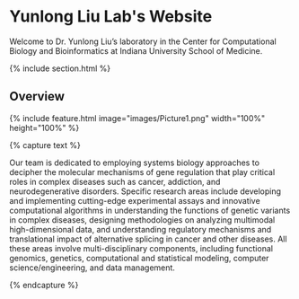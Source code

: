 ---
---

# Yunlong Liu Lab's Website

Welcome to Dr. Yunlong Liu’s laboratory in the Center for Computational Biology and Bioinformatics at Indiana University School of Medicine.

{% include section.html %}

## Overview
{%
  include feature.html
  image="images/Picture1.png"
  width="100%"
  height="100%"
%}

{% capture text %}

 Our team is dedicated to employing systems biology approaches to decipher the molecular mechanisms of gene regulation that play critical roles in complex diseases such as cancer, addiction, and neurodegenerative disorders. Specific research areas include developing and implementing cutting-edge experimental assays and innovative computational algorithms in understanding the functions of genetic variants in complex diseases, designing methodologies on analyzing multimodal high-dimensional data, and understanding regulatory mechanisms and translational impact of alternative splicing in cancer and other diseases. All these areas involve multi-disciplinary components, including functional genomics, genetics, computational and statistical modeling, computer science/engineering, and data management.

{% endcapture %}